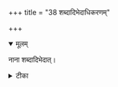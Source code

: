+++
title = "38 शब्दादिभेदाधिकरणम्"

+++


<details open><summary>मूलम्</summary>

नाना शब्दादिभेदात्।
</details>



<details><summary>टीका</summary>

शब्दान्तराभ्याससंख्यागुणप्रकरणान्तरैः । नामधेयेन चाप्यत्र विद्या(ः) नानेति निश्चितम् ॥ [412]
</details>

